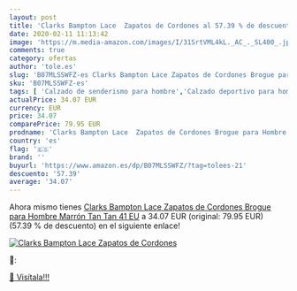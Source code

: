 ```yaml
---
layout: post
title: 'Clarks Bampton Lace  Zapatos de Cordones al 57.39 % de descuento'
date: 2020-02-11 11:13:42
image: 'https://m.media-amazon.com/images/I/31SrtVML4kL._AC_._SL400_.jpg'
comments: true
category: ofertas
author: 'tole.es'
slug: 'B07MLSSWFZ-es Clarks Bampton Lace Zapatos de Cordones Brogue para Hombre...'
sku: 'B07MLSSWFZ-es'
tags: [ 'Calzado de senderismo para hombre','Calzado deportivo para hombre','Chanclas y sandalias de piscina para hombre','Zapatillas de senderismo para hombre','Zapatillas y calzado deportivo para hombre','Zapatos','Zapatos para hombre','Zapatos y complementos','zapatos', ]
actualPrice: 34.07 EUR
currency: EUR
price: 34.07
comparePrice: 79.95 EUR
prodname: 'Clarks Bampton Lace  Zapatos de Cordones Brogue para Hombre  Marrón  Tan Tan   41 EU'
country: 'es'
flag: '🇪🇸'
brand: ''
buyurl: 'https://www.amazon.es/dp/B07MLSSWFZ/?tag=tolees-21'
descuento: '57.39'
average: '34.07'
---
```


Ahora mismo tienes [Clarks Bampton Lace  Zapatos de Cordones Brogue para Hombre  Marrón  Tan Tan   41 EU](https://www.amazon.es/dp/B07MLSSWFZ/?tag=tolees-21) a 34.07 EUR (original: 79.95 EUR) (57.39 %  de descuento) en el siguiente enlace!

[![Clarks Bampton Lace  Zapatos de Cordones](https://m.media-amazon.com/images/I/31SrtVML4kL._AC_._SL400_.jpg)](https://www.amazon.es/dp/B07MLSSWFZ/?tag=tolees-21)

🔎:


[🛒 Visítala!!!](https://www.amazon.es/dp/B07MLSSWFZ/?tag=tolees-21)
